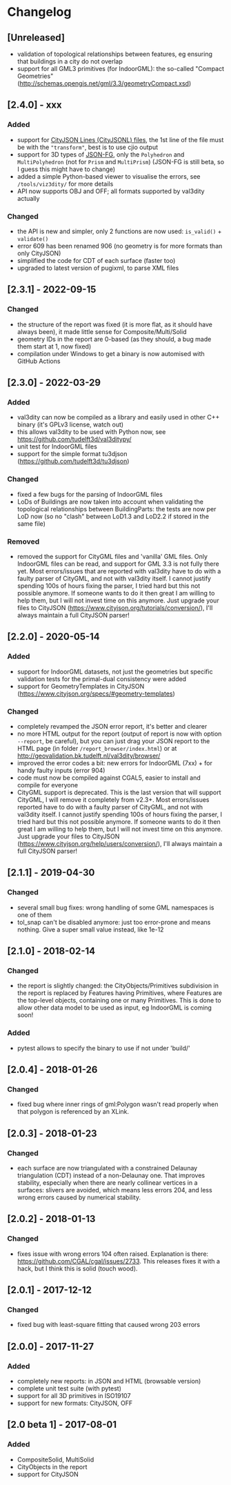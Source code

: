 
# Changelog

## [Unreleased]
- validation of topological relationships between features, eg ensuring that buildings in a city do not overlap
- support for all GML3 primitives (for IndoorGML): the so-called "Compact Geometries" (http://schemas.opengis.net/gml/3.3/geometryCompact.xsd)


## [2.4.0] - xxx
### Added
- support for [CityJSON Lines (CityJSONL) files](https://www.cityjson.org/specs/#text-sequences-and-streaming-with-cityjsonfeature), the 1st line of the file must be with the `"transform"`, best is to use cjio output
- support for 3D types of [JSON-FG](https://github.com/opengeospatial/ogc-feat-geo-json), only the `Polyhedron` and `MultiPolyhedron` (not for `Prism` and `MultiPrism`) (JSON-FG is still beta, so I guess this might have to change)
- added a simple Python-based viewer to visualise the errors, see `/tools/viz3dity/` for more details
- API now supports OBJ and OFF; all formats supported by val3dity actually
### Changed
- the API is new and simpler, only 2 functions are now used: `is_valid()` + `validate()` 
- error 609 has been renamed 906 (no geometry is for more formats than only CityJSON)
- simplified the code for CDT of each surface (faster too)
- upgraded to latest version of pugixml, to parse XML files


## [2.3.1] - 2022-09-15
### Changed
- the structure of the report was fixed (it is more flat, as it should have always been), it made little sense for Composite/Multi/Solid
- geometry IDs in the report are 0-based (as they should, a bug made them start at 1, now fixed)
- compilation under Windows to get a binary is now automised with GitHub Actions


## [2.3.0] - 2022-03-29
### Added
- val3dity can now be compiled as a library and easily used in other C++ binary (it's GPLv3 license, watch out)
- this allows val3dity to be used with Python now, see https://github.com/tudelft3d/val3ditypy/
- unit test for IndoorGML files
- support for the simple format tu3djson (https://github.com/tudelft3d/tu3djson)
### Changed
- fixed a few bugs for the parsing of IndoorGML files
- LoDs of Buildings are now taken into account when validating the topological relationships between BuildingParts: the tests are now per LoD now (so no "clash" between LoD1.3 and LoD2.2 if stored in the same file)
### Removed
- removed the support for CityGML files and 'vanilla' GML files. Only IndoorGML files can be read, and support for GML 3.3 is not fully there yet. Most errors/issues that are reported with val3dity have to do with a faulty parser of CityGML, and not with val3dity itself. I cannot justify spending 100s of hours fixing the parser, I tried hard but this not possible anymore. If someone wants to do it then great I am willing to help them, but I will not invest time on this anymore. Just upgrade your files to CityJSON (https://www.cityjson.org/tutorials/conversion/), I'll always maintain a full CityJSON parser!


## [2.2.0] - 2020-05-14
### Added
- support for IndoorGML datasets, not just the geometries but specific validation tests for the primal-dual consistency were added
- support for GeometryTemplates in CityJSON (https://www.cityjson.org/specs/#geometry-templates)
### Changed
- completely revamped the JSON error report, it's better and clearer
- no more HTML output for the report (output of report is now with option `--report`, be careful), but you can just drag your JSON report to the HTML page (in folder `/report_browser/index.html`) or at http://geovalidation.bk.tudelft.nl/val3dity/browser/
- improved the error codes a bit: new errors for IndoorGML (7xx) + for handy faulty inputs (error 904)
- code must now be compiled against CGAL5, easier to install and compile for everyone
- CityGML support is deprecated. This is the last version that will support CityGML, I will remove it completely from v2.3+. Most errors/issues reported have to do with a faulty parser of CityGML, and not with val3dity itself. I cannot justify spending 100s of hours fixing the parser, I tried hard but this not possible anymore. If someone wants to do it then great I am willing to help them, but I will not invest time on this anymore. Just upgrade your files to CityJSON (https://www.cityjson.org/help/users/conversion/), I'll always maintain a full CityJSON parser!


## [2.1.1] - 2019-04-30
### Changed
- several small bug fixes: wrong handling of some GML namespaces is one of them
- tol_snap can't be disabled anymore: just too error-prone and means nothing. Give a super small value instead, like 1e-12


## [2.1.0] - 2018-02-14
### Changed
- the report is slightly changed: the CityObjects/Primitives subdivision in the report is replaced by Features having Primitives, where Features are the top-level objects, containing one or many Primitives. This is done to allow other data model to be used as input, eg IndoorGML is coming soon!
### Added
- pytest allows to specify the binary to use if not under 'build/'


## [2.0.4] - 2018-01-26
### Changed
- fixed bug where inner rings of gml:Polygon wasn't read properly when that polygon is referenced by an XLink.


## [2.0.3] - 2018-01-23
### Changed
- each surface are now triangulated with a constrained Delaunay triangulation (CDT) instead of a non-Delaunay one. That improves stability, especially when there are nearly collinear vertices in a surfaces: slivers are avoided, which means less errors 204, and less wrong errors caused by numerical stability.


## [2.0.2] - 2018-01-13 
### Changed
- fixes issue with wrong errors 104 often raised. Explanation is there: https://github.com/CGAL/cgal/issues/2733. This releases fixes it with a hack, but I think this is solid (touch wood).


## [2.0.1] - 2017-12-12 
### Changed
- fixed bug with least-square fitting that caused wrong 203 errors


## [2.0.0] - 2017-11-27 
### Added
- completely new reports: in JSON and HTML (browsable version)
- complete unit test suite (with pytest)
- support for all 3D primitives in ISO19107
- support for new formats: CityJSON, OFF


## [2.0 beta 1] - 2017-08-01 
### Added
- CompositeSolid, MultiSolid
- CityObjects in the report
- support for CityJSON

